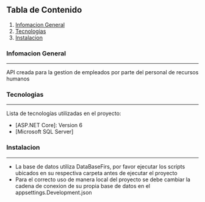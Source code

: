 ## Tabla de Contenido
1. [Infomacion General](#general-info)
2. [Tecnologias](#technologies)
3. [Instalacion](#installation)
### Infomacion General
***
API creada para la gestion de empleados por parte del personal de recursos humanos
### Tecnologias
***
Lista de tecnologías utilizadas en el proyecto:
* [ASP.NET Core]: Version 6
* [Microsoft SQL Server]
### Instalacion
***
* La base de datos utiliza DataBaseFirs, por favor ejecutar los scripts ubicados en su respectiva carpeta antes de ejecutar el proyecto
* Para el correcto uso de manera local del proyecto se debe cambiar la cadena de conexion de su propia base de datos en el appsettings.Development.json
